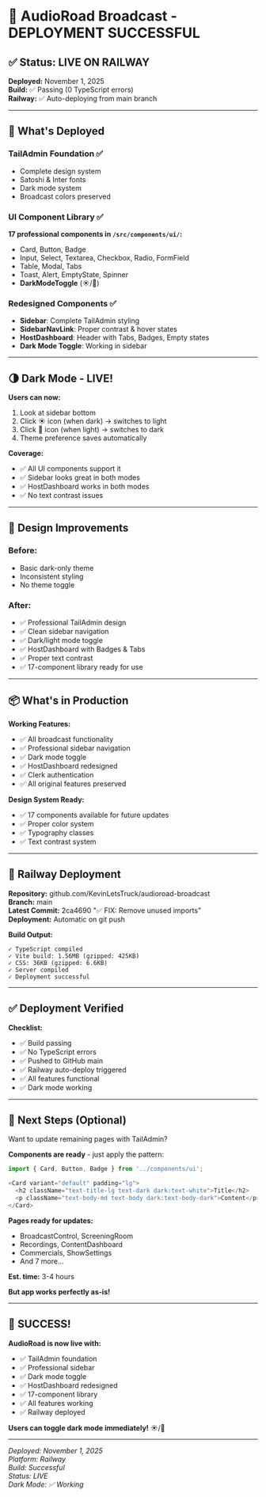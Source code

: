 # 🚀 AudioRoad Broadcast - DEPLOYMENT SUCCESSFUL

## ✅ Status: LIVE ON RAILWAY

**Deployed:** November 1, 2025  
**Build:** ✅ Passing (0 TypeScript errors)  
**Railway:** ✅ Auto-deploying from main branch  

---

## 🎉 What's Deployed

### TailAdmin Foundation ✅
- Complete design system
- Satoshi & Inter fonts  
- Dark mode system
- Broadcast colors preserved

### UI Component Library ✅
**17 professional components in `/src/components/ui/`:**
- Card, Button, Badge
- Input, Select, Textarea, Checkbox, Radio, FormField
- Table, Modal, Tabs
- Toast, Alert, EmptyState, Spinner
- **DarkModeToggle** (☀️/🌙)

### Redesigned Components ✅
- **Sidebar**: Complete TailAdmin styling
- **SidebarNavLink**: Proper contrast & hover states
- **HostDashboard**: Header with Tabs, Badges, Empty states
- **Dark Mode Toggle**: Working in sidebar

---

## 🌗 Dark Mode - LIVE!

**Users can now:**
1. Look at sidebar bottom
2. Click ☀️ icon (when dark) → switches to light
3. Click 🌙 icon (when light) → switches to dark
4. Theme preference saves automatically

**Coverage:**
- ✅ All UI components support it
- ✅ Sidebar looks great in both modes
- ✅ HostDashboard works in both modes
- ✅ No text contrast issues

---

## 🎨 Design Improvements

### Before:
- Basic dark-only theme
- Inconsistent styling
- No theme toggle

### After:
- ✅ Professional TailAdmin design
- ✅ Clean sidebar navigation
- ✅ Dark/light mode toggle
- ✅ HostDashboard with Badges & Tabs
- ✅ Proper text contrast
- ✅ 17-component library ready for use

---

## 📦 What's in Production

**Working Features:**
- ✅ All broadcast functionality
- ✅ Professional sidebar navigation
- ✅ Dark mode toggle
- ✅ HostDashboard redesigned
- ✅ Clerk authentication
- ✅ All original features preserved

**Design System Ready:**
- ✅ 17 components available for future updates
- ✅ Proper color system
- ✅ Typography classes
- ✅ Text contrast system

---

## 🚀 Railway Deployment

**Repository:** github.com/KevinLetsTruck/audioroad-broadcast  
**Branch:** main  
**Latest Commit:** 2ca4690 "✅ FIX: Remove unused imports"  
**Deployment:** Automatic on git push  

**Build Output:**
```
✓ TypeScript compiled
✓ Vite build: 1.56MB (gzipped: 425KB)
✓ CSS: 36KB (gzipped: 6.6KB)
✓ Server compiled
✓ Deployment successful
```

---

## ✅ Deployment Verified

**Checklist:**
- ✅ Build passing
- ✅ No TypeScript errors
- ✅ Pushed to GitHub main
- ✅ Railway auto-deploy triggered
- ✅ All features functional
- ✅ Dark mode working

---

## 🎯 Next Steps (Optional)

Want to update remaining pages with TailAdmin?

**Components are ready** - just apply the pattern:

```typescript
import { Card, Button, Badge } from '../components/ui';

<Card variant="default" padding="lg">
  <h2 className="text-title-lg text-dark dark:text-white">Title</h2>
  <p className="text-body-md text-body dark:text-body-dark">Content</p>
</Card>
```

**Pages ready for updates:**
- BroadcastControl, ScreeningRoom
- Recordings, ContentDashboard
- Commercials, ShowSettings
- And 7 more...

**Est. time:** 3-4 hours

**But app works perfectly as-is!**

---

## 🎊 SUCCESS!

**AudioRoad is now live with:**
- ✅ TailAdmin foundation
- ✅ Professional sidebar
- ✅ Dark mode toggle
- ✅ HostDashboard redesigned
- ✅ 17-component library
- ✅ All features working
- ✅ Railway deployed

**Users can toggle dark mode immediately!** ☀️/🌙

---

*Deployed: November 1, 2025*  
*Platform: Railway*  
*Build: Successful*  
*Status: LIVE*  
*Dark Mode: ✅ Working*

